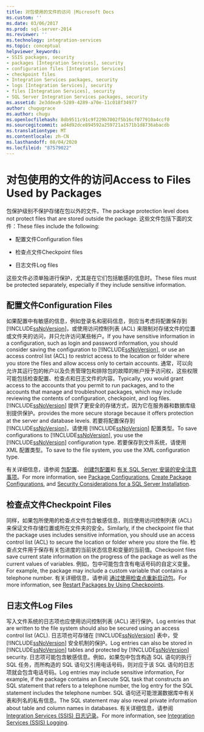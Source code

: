 ```yaml
---
title: 对包使用的文件的访问 |Microsoft Docs
ms.custom: ''
ms.date: 03/06/2017
ms.prod: sql-server-2014
ms.reviewer: ''
ms.technology: integration-services
ms.topic: conceptual
helpviewer_keywords:
- SSIS packages, security
- packages [Integration Services], security
- configuration files [Integration Services]
- checkpoint files
- Integration Services packages, security
- logs [Integration Services], security
- files [Integration Services], security
- SQL Server Integration Services packages, security
ms.assetid: 2e3ddea9-5289-4289-a70e-11c018f34977
author: chugugrace
ms.author: chugu
ms.openlocfilehash: 8db9511c91c9f229b7002f5b16cf077910a4ccf0
ms.sourcegitcommit: ad4d92dce894592a259721a1571b1d8736abacdb
ms.translationtype: MT
ms.contentlocale: zh-CN
ms.lasthandoff: 08/04/2020
ms.locfileid: "87579022"
---
```

# <a name="access-to-files-used-by-packages"></a><span data-ttu-id="7582b-102">对包使用的文件的访问</span><span class="sxs-lookup"><span data-stu-id="7582b-102">Access to Files Used by Packages</span></span>
  <span data-ttu-id="7582b-103">包保护级别不保护存储在包以外的文件。</span><span class="sxs-lookup"><span data-stu-id="7582b-103">The package protection level does not protect files that are stored outside the package.</span></span> <span data-ttu-id="7582b-104">这些文件包括下面的文件：</span><span class="sxs-lookup"><span data-stu-id="7582b-104">These files include the following:</span></span>  
  
-   <span data-ttu-id="7582b-105">配置文件</span><span class="sxs-lookup"><span data-stu-id="7582b-105">Configuration files</span></span>  
  
-   <span data-ttu-id="7582b-106">检查点文件</span><span class="sxs-lookup"><span data-stu-id="7582b-106">Checkpoint files</span></span>  
  
-   <span data-ttu-id="7582b-107">日志文件</span><span class="sxs-lookup"><span data-stu-id="7582b-107">Log files</span></span>  
  
 <span data-ttu-id="7582b-108">这些文件必须单独进行保护，尤其是在它们包括敏感的信息时。</span><span class="sxs-lookup"><span data-stu-id="7582b-108">These files must be protected separately, especially if they include sensitive information.</span></span>  
  
## <a name="configuration-files"></a><span data-ttu-id="7582b-109">配置文件</span><span class="sxs-lookup"><span data-stu-id="7582b-109">Configuration Files</span></span>  
 <span data-ttu-id="7582b-110">如果配置中有敏感的信息，例如登录名和密码信息，则应当考虑将配置保存到 [!INCLUDE[ssNoVersion](../includes/ssnoversion-md.md)]，或使用访问控制列表 (ACL) 来限制对存储文件的位置或文件夹的访问，并只允许访问某些帐户。</span><span class="sxs-lookup"><span data-stu-id="7582b-110">If you have sensitive information in a configuration, such as login and password information, you should consider saving the configuration to [!INCLUDE[ssNoVersion](../includes/ssnoversion-md.md)], or use an access control list (ACL) to restrict access to the location or folder where you store the files and allow access only to certain accounts.</span></span> <span data-ttu-id="7582b-111">通常，可以向允许其运行包的帐户以及负责管理包和排除包的故障的帐户授予访问权，这些权限可能包括检查配置、检查点和日志文件的内容。</span><span class="sxs-lookup"><span data-stu-id="7582b-111">Typically, you would grant access to the accounts that you permit to run packages, and to the accounts that manage and troubleshoot packages, which may include reviewing the contents of configuration, checkpoint, and log files.</span></span> [!INCLUDE[ssNoVersion](../includes/ssnoversion-md.md)] <span data-ttu-id="7582b-112">提供了更安全的存储方式，因为它在服务器和数据库级别提供保护。</span><span class="sxs-lookup"><span data-stu-id="7582b-112">provides the more secure storage because it offers protection at the server and database levels.</span></span> <span data-ttu-id="7582b-113">若要将配置保存到 [!INCLUDE[ssNoVersion](../includes/ssnoversion-md.md)]，请使用 [!INCLUDE[ssNoVersion](../includes/ssnoversion-md.md)] 配置类型。</span><span class="sxs-lookup"><span data-stu-id="7582b-113">To save configurations to [!INCLUDE[ssNoVersion](../includes/ssnoversion-md.md)], you use the [!INCLUDE[ssNoVersion](../includes/ssnoversion-md.md)] configuration type.</span></span> <span data-ttu-id="7582b-114">若要保存到文件系统，请使用 XML 配置类型。</span><span class="sxs-lookup"><span data-stu-id="7582b-114">To save to the file system, you use the XML configuration type.</span></span>  
  
 <span data-ttu-id="7582b-115">有关详细信息，请参阅 [包配置](../../2014/integration-services/package-configurations.md)、 [创建包配置](../../2014/integration-services/create-package-configurations.md)和 [有关 SQL Server 安装的安全注意事项](../../2014/sql-server/install/security-considerations-for-a-sql-server-installation.md)。</span><span class="sxs-lookup"><span data-stu-id="7582b-115">For more information, see [Package Configurations](../../2014/integration-services/package-configurations.md), [Create Package Configurations](../../2014/integration-services/create-package-configurations.md), and [Security Considerations for a SQL Server Installation](../../2014/sql-server/install/security-considerations-for-a-sql-server-installation.md).</span></span>  
  
## <a name="checkpoint-files"></a><span data-ttu-id="7582b-116">检查点文件</span><span class="sxs-lookup"><span data-stu-id="7582b-116">Checkpoint Files</span></span>  
 <span data-ttu-id="7582b-117">同样，如果包所使用的检查点文件包含敏感信息，则应使用访问控制列表 (ACL) 来保证文件存储位置或所在文件夹的安全。</span><span class="sxs-lookup"><span data-stu-id="7582b-117">Similarly, if the checkpoint file that the package uses includes sensitive information, you should use an access control list (ACL) to secure the location or folder where you store the file.</span></span> <span data-ttu-id="7582b-118">检查点文件用于保存有关包进度的当前状态信息和变量的当前值。</span><span class="sxs-lookup"><span data-stu-id="7582b-118">Checkpoint files save current state information on the progress of the package as well as the current values of variables.</span></span> <span data-ttu-id="7582b-119">例如，包中可能包含含有电话号码的自定义变量。</span><span class="sxs-lookup"><span data-stu-id="7582b-119">For example, the package may include a custom variable that contains a telephone number.</span></span> <span data-ttu-id="7582b-120">有关详细信息，请参阅 [通过使用检查点重新启动包](packages/restart-packages-by-using-checkpoints.md)。</span><span class="sxs-lookup"><span data-stu-id="7582b-120">For more information, see [Restart Packages by Using Checkpoints](packages/restart-packages-by-using-checkpoints.md).</span></span>  
  
## <a name="log-files"></a><span data-ttu-id="7582b-121">日志文件</span><span class="sxs-lookup"><span data-stu-id="7582b-121">Log Files</span></span>  
 <span data-ttu-id="7582b-122">写入文件系统的日志项也应使用访问控制列表 (ACL) 进行保护。</span><span class="sxs-lookup"><span data-stu-id="7582b-122">Log entries that are written to the file system should also be secured using an access control list (ACL).</span></span> <span data-ttu-id="7582b-123">日志项也可存储在 [!INCLUDE[ssNoVersion](../includes/ssnoversion-md.md)] 表中，受 [!INCLUDE[ssNoVersion](../includes/ssnoversion-md.md)] 安全机制的保护。</span><span class="sxs-lookup"><span data-stu-id="7582b-123">Log entries can also be stored in [!INCLUDE[ssNoVersion](../includes/ssnoversion-md.md)] tables and protected by [!INCLUDE[ssNoVersion](../includes/ssnoversion-md.md)] security.</span></span> <span data-ttu-id="7582b-124">日志项可能包含敏感信息。例如，如果包中包含构造 SQL 语句的执行 SQL 任务，而所构造的 SQL 语句又引用电话号码，则对应于该 SQL 语句的日志项就会包含电话号码。</span><span class="sxs-lookup"><span data-stu-id="7582b-124">Log entries may include sensitive information, For example, if the package contains an Execute SQL task that constructs an SQL statement that refers to a telephone number, the log entry for the SQL statement includes the telephone number.</span></span> <span data-ttu-id="7582b-125">SQL 语句还可能泄漏数据库中有关表和列名的私有信息。</span><span class="sxs-lookup"><span data-stu-id="7582b-125">The SQL statement may also reveal private information about table and column names in databases.</span></span> <span data-ttu-id="7582b-126">有关详细信息，请参阅 [Integration Services (SSIS) 日志记录](performance/integration-services-ssis-logging.md)。</span><span class="sxs-lookup"><span data-stu-id="7582b-126">For more information, see [Integration Services &#40;SSIS&#41; Logging](performance/integration-services-ssis-logging.md).</span></span>  
  
  
